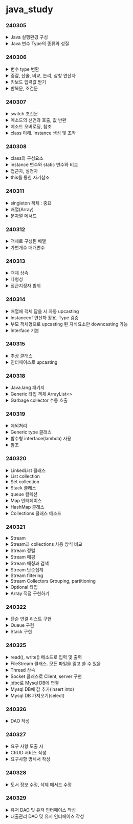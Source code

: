 # java_study

### 240305
<details>
<summary>Java 실행환경 구성</summary>

설치
- java 17
- OpenJdk : oracle adoptium
  - java가 설치되는 폴더에 설치
- 환경변수 등록 : jdk가 설치된 폴더로

intellij 설정
- setting에서 auto import 버튼 다 누르기
- setting-compiler에서 Build project automatically 체크
- intent-java. tap 크기를 2,2,4로 변경
- 로그 출력시 한글 깨짐 방지
  - Help-Edit custom VM options. -Dfile.encoding=UTF-8 추가하고 저장
- file-invalid Cahses. 제대로 import 되지 않거나 변경사항이 적용되지 않을 때
</details>

<details>
<summary>Java 변수 Type의 종류와 성질</summary>

- Type 크기에 맞는 literal을 넣어줘야 한다
- literal의 크기가 더 큰 경우에는 형변환을 해야 오류가 발생하지 않는다.

</details>

### 240306

<details>
<summary>변수 type 변환</summary>

```java
//char를 String으로 변환
String s2 = '3' + "";

//String을 char로 변환
char c4 = s2.charAt(0);
```
</details>

<details>
<summary>증감, 산술, 비교, 논리, 삼항 연산자</summary>

```java
//조건연산 (삼항연산)
boolean b4 = (1 != 1) ? true : false;
```
</details>

<details>
<summary>키보드 입력값 받기</summary>

```java
Scanner in = new Scanner(System.in);
```
</details>

<details>
<summary>반복문, 조건문</summary>

```

```
</details>

### 240307

<details>
<summary>switch 조건문</summary>

```java
switch (조건) {
  case 결과 -> {
  ...
} default -> {
  ...
}

//개선된 조건문
kind = switch (animal){
  case "호랑이" -> "포유류";
  case "참새" -> "조류";
  case "고등어" -> "어류";
  default -> {
    System.out.print("어이쿠, ");
        yield "...";
}
```

</details>

<details>
<summary>메소드의 선언과 호출, 값 반환</summary>

```
메소드는 매개변수를 필요로 한다
```
</details>

<details>
<summary>메소드 오버로딩, 참조</summary>

```
같은 이름의 메서드의 매개변수의 개수와 type을 다르게 한다.
```
</details>

<details>
<summary>class 이해. instance 생성 및 조작</summary>

```java
// 객체 속성 및 메서드 설정
public class Animal {
  // 필드
  int legs;
  // 메서드
  void eat(){
    System.out.println("먹는다.");
  }
  void move(){
    System.out.println("움직인다.");
  }
}

// 상속 : extends
public class Bird extends Animal {
  @Override
  void move() {
    System.out.println("난다");;
  }

  @Override
  void eat() {
    System.out.println("벌레를 먹는다.");
  }

  // 필드
  int legs = 2;
  int wings = 2;
  
}

// 캡슐화(은닉) : private
// singleton 패턴이 캡슐화를 사용하는 대표적인 방법이다

// 다형성 : @override (annotation)
// 하나의 객체가 여러가지 타입을 가질 수 있는 것 

```

</details>

### 240308

<details>
<summary>class의 구성요소</summary>

```
- 멤버(필드, 메서드), 생성자
```
</details>

<details>
<summary> instance 변수와 static 변수와 비교</summary>

```
인스턴스 변수는 heap 영역에 저장되며, garbage collection의 대상이 된다.
```
</details>

<details>
<summary>접근자, 설정자</summary>

```
`private` 으로 캡슐화된 변수를 외부에서 사용할 때는 값을 
반환하는 접근자(getter)와 값을 변경하도록 하는 설정자(setter)가 필요하다
```
</details>

<details>
<summary>this를 통한 자기참조</summary>

```
this로 가리키는 변수는 메서드의 변수이다.
```

</details>

### 240311

<details>
<summary>singleton 객체 : 중요</summary>

```
사용하는 이유 : 변수를 초기화 해놓는 것처럼 객체의 멤버들을 초기화 해놓기 위해 사용한다.
- 메모리를 절약할 수 있다

```
</details>

<details>
<summary>배열(Array)</summary>

```

```
</details>

<details>
<summary>문자열 메서드</summary>

```

```
</details>

### 240312

<details>
<summary>객체로 구성된 배열</summary>

```java
Ball[] balls = new Ball[5];
```

</details>

<details>
<summary>가변개수 매개변수</summary>

```java
public static void sumAndPrint(int...v){
  int sum = 0;
  for (int i : v) {
    sum+=i;
  };
```

</details>

### 240313

<details>
<summary>객체 상속</summary>

```
- super()를 통해 부모의 필드값 사용 가능
- super로 호출시 모든 필드를 정의해줘야 한다
- 접근제한자에 따라 상속받을 수 있는 필드가 다르다.
```
</details>

<details>
<summary>다형성</summary>

```
- 부모 생성자를 매개변수로 가지는 메서드에 해당 객체를 매개변수로 넣기 위해 사용될 수 있다
- 부모 생성자로 upcasting하면 부모 요소의 멤버만 사용할 수 있다.
```
</details>

<details>
<summary>접근지정자 범위</summary>

```
- public > protected > default > private
```

</details>

### 240314

<details>
<summary>배열에 객체 담을 시 자동 upcasting</summary>

```
- 자식요소를 배열에 넣는 과정에서 자동형변환된다.
```
</details>

<details>
<summary>Instanceof 연산자 활용. Type 검증</summary>

```
- V instanceof Type v
```
</details>

<details>
<summary>부모 객체형으로 upcasting 된 자식요소만 downcasting 가능</summary>

```

```
</details>

<details>
<summary>Interface 기본</summary>

```
interface의 추상 메소드를 override 해야한다.
```
</details>

### 240315

<details>
<summary>추상 클래스</summary>

```

```
</details>

<details>
<summary>인터페이스로 upcasting</summary>

```

```
</details>

### 240318

<details>
<summary>Java.lang 패키지</summary>
** Class 별 메소드 **

`Object 클래스`
- equals(), toString()

`Class`
- getClass(), getSimpleName(), getTypeName(), getName() 

`System`
- currentTimeMills(), nanoTime(), arraycopy()

`StringBuilder`
- String 클래스와 동일하게 사용할 수 있는 클래스
- 변경될 수 있는 문자열은 StringBuilder 클래스 사용
- StringBuilder는 같은 주소값의 객체를 수정할 수 있도록 하기 때문이다

`Wrapper 포장클래스`
```markdown
Integer, String, Double 등이 있으며, 기초 변수 타입과 동일한 기능을 해준다.
이를 사용해 단순한 변수 타입의 객체도 Java 기본 패키지를 사용할 수 있다.
```

`Calendar`
- PM, MONTH, HOUR

`Arrays`
- copyOf(), binarySearch()

`Random`
- nextInt()

`MessageFormat`
- String type 값을 반환한다

`StringTokenizer`
- StringTokenizer st = new StringTokenizer(s," ,");
- countTokens();

</details>

<details>
<summary>Generic 타입 객체 ArrayList<></summary>

```java
ArrayList<Integer> ai = new ArrayList<>();
ArrayList<String> as= new ArrayList<>();
ArrayList<Object> ao = new ArrayList<>();
```

</details>

<details>
<summary>Garbage collector 수동 호출</summary>

- System.gc();

</details>

### 240319

<details>
<summary>예외처리</summary>

</details>

<details>
<summary>Generic type 클래스</summary>

```java
// 2개 이상의 매개변수를 가지는 Generic type
public class Entry<K,V> {
  private K key;
  private V value;

  public Entry(K key, V value) {
    this.key = key;
    this.value = value;
  }

  public K getKey() {
    return key;
  }

  public void setKey(K key) {
    this.key = key;
  }

  public V getValue() {
    return value;
  }

  public void setValue(V value) {
    this.value = value;
  }

}
```

</details>

<details>
<summary>함수형 interface(lambda) 사용</summary>

- 인터페이스를 구현한 익명객체의 method를 overridng하는 원리로 만들어진다.

</details>

<details>
<summary>참조</summary>

```java
 Mathemetical m;
// m = d->Math.abs(d);
m = Math::abs;
```
</details>

### 240320

<details>
<summary>LinkedList 클래스</summary>

```java
LinkedList<Integer> l1 = new LinkedList<>();
```

</details>

<details>
<summary>List collection</summary>

```java

```

</details>

<details>
<summary>Set collection</summary>

```java
Set<String> set = Set.of("a","b","c");
HashSet<String> hashSet = new HashSet<>(set);
TreeSet<String> treeSet = new TreeSet<>(set);
```

</details>

<details>
<summary>Stack 클래스</summary>

```java
Stack<Integer> i1 = new Stack<>();
```

</details>

<details>
<summary>queue 컬렉션</summary>

```java
Queue<String> q = new LinkedList<>();
```

</details>

<details>
<summary>Map 인터페이스</summary>

```java
Map<String,Integer> fruits = Map.of("사과",5,"바나나",3,"딸기",2);
```

</details>

<details>
<summary>HashMap 클래스</summary>

```java
// HashMap 클래스
HashMap<String,Integer> hashMap = new HashMap<>(fruits);
```

</details>

<details>
<summary>Collections 클래스 메소드</summary>

- sort(), reverse(), shuffle()

</details>

### 240321

<details>
<summary>Stream</summary>

- Stream<T> = Stream.of(배열)
- 느긋한 연산. 요소를 요구하기 전까지 작업하지 않는다

</details>

<details>
<summary>Stream과 collections 사용 방식 비교</summary>

```java
// collections
List<Integer> gt10 = new ArrayList<>();
for (Integer i : list) {
  if (i > 10) {
    gt10.add(i);
  }
}
Collections.sort(gt10);
System.out.println(gt10);

// stream
list.stream().filter(i -> i > 10).sorted().forEach(x -> System.out.print(x + " "));
```

</details>

<details>
<summary>Stream 정렬</summary>

```java
Stream<Nation> n1 = Nation.nations.stream();
Stream<Nation> sorted = n1.sorted(Comparator.comparing(Nation::getGdpRank));
```

</details>

<details>
<summary>Stream 매핑</summary>

```java
Stream<String> s1 = Stream.of("a1", "b1", "b1", "c1", "c2", "c3");
Stream<String> s2 = s1.map(String::toUpperCase);
```

</details>

<details>
<summary>Stream 매칭과 검색</summary>

```java
// 매칭. allMatch
if(Nation.nations.stream().allMatch(d->d.getPopulation()>100.0)){
  System.out.println("모든 국가의 인구가 1억이 넘는다");
} else {
  System.out.println("모든 국가의 인구가 1억이 넘지는 않는다.");
}

// 검색
Optional<Nation> any = Nation.nations.stream().filter(Nation::isIsland).findAny();
```

</details>

<details>
<summary>Stream 단순집계</summary>

```java
IntStream intStream2 = IntStream.of(5, 1, 2, 3);
System.out.println(intStream2.count());
```

</details>

<details>
<summary>Stream filtering</summary>

- filter와 함께 사용하는 메서드 : skip(), distinct(), limit()

</details>

<details>
<summary>Stream Collectors Grouping, partitioning</summary>

```java
// 기준에 따른 Group 만들기
Stream<Nation> s1 = Nation.nations.stream();
List<String> slist = s1.map(Nation::getName).collect(Collectors.toList());
Map<Nation.Type, Long> collect1 = s2.collect(Collectors.groupingBy(Nation::getType, Collectors.counting()));

// 이분법으로 나누기
Stream<Nation> sn = Nation.nations.stream();
Map<Boolean, Long> collect = sn.collect(Collectors.partitioningBy(
    n -> n.getType() == Nation.Type.LAND,
    Collectors.counting()
));
```
</details>

<details>
<summary>Optional 타입</summary>

```java
Optional<String> s = Optional.of("apple");
Util.print(s);
System.out.println(Optional.ofNullable(null));
System.out.println(Optional.ofNullable(null).orElse("null"));
```

</details>

<details>
<summary>Array 직접 구현하기</summary>

- 배열의 원리 : overflow가 발생하면 배열의 크기를 2배 증가시킨다.
- 배열이 1/4 남아있다면 크기를 1/2로 줄인다.

</details>

### 240322

<details>
<summary>단순 연결 리스트 구현</summary>

- 노드로 구성됐다. 빈 공간이 존재하지 않음
- 자료 추가 삭제 : O(1). 자료 탐색 : O(N)

</details>

<details>
<summary>Queue 구현</summary>

- 자료 추가, 삭제 : O(1)

</details>

<details>
<summary>Stack 구현</summary>

- top에 넣고, top에서 제거한다.

</details>

### 240325

<details>
<summary>read(), write() 메소드로 입력 및 출력</summary>

```java
// 바이트 단위의 이진 데이터를 다루므로 이미지나 동영상 파일을 처리할 때 유용
int read=System.in.read();
System.out.write(read);
```

</details>

<details>
<summary>FileStream 클래스. 모든 파일을 읽고 쓸 수 있음</summary>

```java
String input = "C:\\Temp\\org.txt";
String output = "C:\\Temp\\target.txt";
int read;
try {
  FileInputStream fis = new FileInputStream(input);
  FileOutputStream fos = new FileOutputStream(output);
  while((read = fis.read()) != -1){
    fos.write(read);
  }
} catch (FileNotFoundException e) {
  System.out.println("해당 파일을 찾을 수 없습니다");
} catch (IOException e){
  throw new RuntimeException(e);
}
```

</details>

<details>
<summary>Thread 상속</summary>

- 객체에 Thread를 상속받아서 Thread 제어 메서드를 사용할 수 있다.

</details>

<details>
<summary>Socket 클래스로 Client, server 구현</summary>

```java
// Client
try {
Socket client = new Socket("localhost", 5000);
OutputStream os = client.getOutputStream();
ObjectOutputStream oos = new ObjectOutputStream(os);
  oos.writeObject("안녕, 단순 서버야");
  oos.flush();
} catch (Exception e) {
};

// Server
try {
ServerSocket server = new ServerSocket(5000);
Socket connection = server.accept();
InputStream is = connection.getInputStream();
ObjectInputStream ois = new ObjectInputStream(is);
String s = (String) ois.readObject();
System.out.println("받은 문자열 : "+s);
} catch (Exception e) {

}

```

</details>

<details>
<summary>jdbc로 Mysql DB에 연결</summary>

**과정 순서**
- intellij에 MySQL 드라이버 설정
  - file - project structure - libraries - mysql-connector-java. choose module
```java
// JDBC드라이버 로드 및 데이터베이스 연결
Class.forName("com.mysql.cj.jdbc.Driver");

// 데이터베이스와 연결해 Connection 객체 생성
String url = "jdbc:mysql://localhost/foodcon?serverTimezone=Asia/Seoul";
connect = DriverManager.getConnection(url, "root", "password");

// SQL 문 실행
// sql 작성
String sql = "delete from mytable where id=?;";
// statement 객체 생성 -> set 메서드를 이용해서 변수값을 설정
PreparedStatement ps = con.prepareStatement(sql);
// statement 객체. executeQuery/executeUpdate 를 사용해서 query 실행
ps.setInt(1,3);
ps.executeUpdate();
ps.close();
con.close();
```

</details>

<details>
<summary>Mysql DB에 값 추가(insert into)</summary>

```java
String sql = "insert into checkout values ...;";
PreparedStatement statement = con.prepareStatement(sql);
statement.setInt(1,value);
statement.executeUpdate();
statement.close();
con.close();
```
  
</details>

<details>
<summary>Mysql DB 가져오기(select)</summary>

```java
String sql = "select id from checkout;";
PreparedStatement ps = con.prepareStatement(sql);
ResultSet rs = ps.executeQuery();
List<Checkout> checkoutList = new LinkedList<>();
if (rs != null){
    while(rs.next()){
      Checkout checkout = new Checkout(rs.getInt(1));
      checkoutList.add(checkout);
    };
    return checkoutList;
}
```

</details>

### 240326

<details>
<summary>DAO 작성</summary>

**음식 결제 서비스**
- payments, restaurants, students 테이블 

**진행순서**
- DB 작성
- jdbc-db 연결
- java 객체생성
- DAO 작성
- 유저 인터페이스 작성

</details>

### 240327

<details>
<summary>요구 사항 도출 시</summary>

- 관련 분야의 비즈니스 로직에 대한 이해가 중요하다
- 관련 문서를 읽거나 자주 사용하는 용어를 정리하는 것도 설계에 도움이 된다.

</details>

<details>
<summary>CRUD 서비스 작성</summary>

**도서관리시스템**
- books, users 테이블

**진행순서**
- DB 작성
- jdbc-db 연결
- java 객체생성
- DAO 작성
- 유저 인터페이스 작성

</details>

<details>
<summary>요구사항 명세서 작성</summary>

[도서대여_미니프로젝트_명세서](도서대여_미니프로젝트_명세서.pdf)

- 필요 기능 정의 (도메인 관련 문서 참고)
- 기능별 DAO 구성(`CRUD` 원칙 적용)
- DAO별 메소드 이름 및 반환 타입 정의
- 정의한 메소드 참고 DB 구성

</details>

### 240328

<details>
<summary>도서 정보 수정, 삭제 메서드 수정</summary>

- like Query문이 제대로 작동하지 않는 문제 발생

</details>

### 240329

<details>
<summary>유저 DAO 및 유저 인터페이스 작성</summary>

- 도서, 유저, 대출정보 메서드를 작성하는 과정에서 Foreign key 사용의 필요성에 대해 생각

</details>

<details>
<summary>대출관리 DAO 및 유저 인터페이스 작성</summary>

- 임의의 객체를 생성해 TDD 방식으로 프로그램을 검증 할 수 있다.

</details>